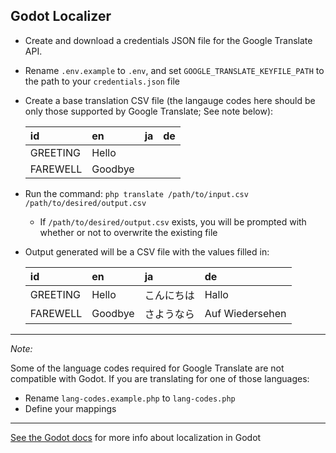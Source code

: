 ## Godot Localizer

- Create and download a credentials JSON file for the Google Translate API.
- Rename `.env.example` to `.env`, and set `GOOGLE_TRANSLATE_KEYFILE_PATH` to the path to your `credentials.json` file
- Create a base translation CSV file (the langauge codes here should be only those supported by Google Translate; See note below):

  | id  | en  | ja  | de  |
  |:---|:---|:---|:---|
  | GREETING | Hello  |   |   |
  | FAREWELL | Goodbye  |   |   |
  
- Run the command: `php translate /path/to/input.csv /path/to/desired/output.csv`
  - If `/path/to/desired/output.csv` exists, you will be prompted with whether or not to overwrite the existing file

- Output generated will be a CSV file with the values filled in:

  | id  | en  | ja  | de  |
  |:---|:---|:---|:---|
  | GREETING | Hello  | こんにちは  | Hallo  |
  | FAREWELL | Goodbye  | さようなら  | Auf Wiedersehen  |

---

_Note:_

Some of the language codes required for Google Translate are not compatible with Godot. If you are translating for one of those languages:
  - Rename `lang-codes.example.php` to `lang-codes.php`
  - Define your mappings

---

[See the Godot docs](https://docs.godotengine.org/en/latest/getting_started/workflow/assets/importing_translations.html#doc-importing-translations) for more info about localization in Godot

